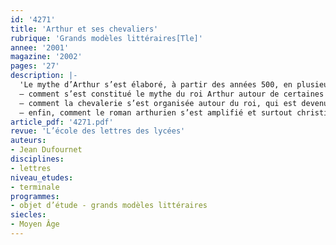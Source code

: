 ```yaml
---
id: '4271'
title: 'Arthur et ses chevaliers'
rubrique: 'Grands modèles littéraires[Tle]'
annee: '2001'
magazine: '2002'
pages: '27'
description: |-
  'Le mythe d’Arthur s’est élaboré, à partir des années 500, en plusieurs étapes marquées par le talent ou le génie d’écrivains souvent exceptionnels. Ce mythe s’est développé en symbiose et en opposition avec celui de Charlemagne, chacun des deux souverains étant lié à un genre littéraire, Charlemagne à la chanson de geste, au genre épique, Arthur au roman en vers et en prose. Il s’est nourri et enrichi de souvenirs romains, de légendes celtiques et, bien entendu, de l’atmosphère chrétienne dans laquelle il a baigné. Il convient donc de se demander :
  – comment s’est constitué le mythe du roi Arthur autour de certaines composantes d’origines diverses ; autrement dit, comment naît un roi imaginaire dont on fait un personnage historique ;
  – comment la chevalerie s’est organisée autour du roi, qui est devenu un héros de fiction, en particulier par l’institution de la Table ronde ;
  – enfin, comment le roman arthurien s’est amplifié et surtout christianisé, englobant toutes sortes d’aventures, jusqu’à la catastrophe finale, la tragique bataille de Camlann, où Arthur et son fils incestueux Mordret s’entretuent.'
article_pdf: '4271.pdf'
revue: 'L’école des lettres des lycées'
auteurs:
- Jean Dufournet
disciplines:
- lettres
niveau_etudes:
- terminale
programmes:
- objet d’étude - grands modèles littéraires
siecles:
- Moyen Âge
---
```

